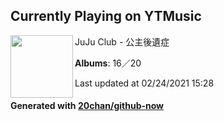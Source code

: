## Currently Playing on YTMusic

[<img align="left" width="100" src="https://lh3.googleusercontent.com/JCdydxIcxMn25cnxiw8bqHGTtaCj9BjQ1_rH590DoPdQoyhwh50hXiB5dQrb_hmzN_y8_N3guK2gKA">](https://music.youtube.com/watch?v=5-FSQ_yTCoc)

JuJu Club - 公主後遺症

**Albums**: 16／20

Last updated at 02/24/2021 15:28

#### Generated with [20chan/github-now](https://github.com/20chan/github-now)


<!--
**20chan/20chan** is a ✨ _special_ ✨ repository because its `README.md` (this file) appears on your GitHub profile.

Here are some ideas to get you started:

- 🔭 I’m currently working on ...
- 🌱 I’m currently learning ...
- 👯 I’m looking to collaborate on ...
- 🤔 I’m looking for help with ...
- 💬 Ask me about ...
- 📫 How to reach me: ...
- 😄 Pronouns: ...
- ⚡ Fun fact: ...
-->
